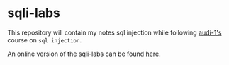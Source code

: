 # sqli-labs

This repository will contain my notes sql injection while following [audi-1's](https://www.youtube.com/playlist?list=PLkiAz1NPnw8qEgzS7cgVMKavvOAdogsro) course on ```sql injection```.  

An online version of the sqli-labs can be found [here](https://www.vulnspy.com/sqli-labs/).